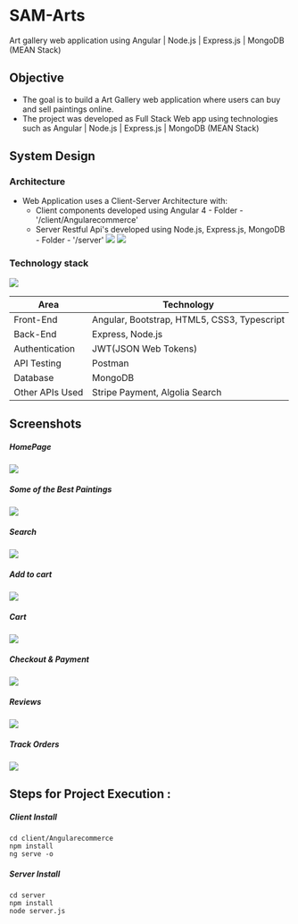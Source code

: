 # SAM-Arts
Art gallery web application using Angular | Node.js | Express.js | MongoDB   (MEAN Stack)

## Objective
* The goal is to build a Art Gallery web application where users can buy and sell paintings online.
* The project was developed as Full Stack Web app using technologies such as Angular | Node.js | Express.js | MongoDB (MEAN Stack)

## System Design
### Architecture
* Web Application uses a Client-Server Architecture with:
  * Client components developed using Angular 4 - Folder - '/client/Angularecommerce'   
  * Server Restful Api's developed using Node.js, Express.js, MongoDB - Folder - '/server'
![](/images/2.png) 
![](/images/MEAN.PNG) 
### Technology stack
![](/images/0.PNG)
<table>
<thead>
<tr>
<th>Area</th>
<th>Technology</th>
</tr>
</thead>
<tbody>
	<tr>
		<td>Front-End</td>
		<td>Angular, Bootstrap, HTML5, CSS3, Typescript</td>
	</tr>
	<tr>
		<td>Back-End</td>
		<td>Express, Node.js</td>
	</tr>
  <tr>
		<td>Authentication</td>
		<td>JWT(JSON Web Tokens)</td>
	</tr>
	<tr>
		<td>API Testing</td>
		<td>Postman</td>
	</tr>
	<tr>
		<td>Database</td>
		<td>MongoDB</td>
	</tr>
    <tr>
		<td>Other APIs Used</td>
		<td>Stripe Payment, Algolia Search</td>
	</tr>
</tbody>
</table>

## Screenshots

##### HomePage
![](/images/home.png)

##### Some of the Best Paintings
![](/images/home1.png)

##### Search
![](/images/search.png)

##### Add to cart
![](/images/addtocart.png)

##### Cart
![](/images/cart.png)

##### Checkout & Payment
![](/images/checkout.png)

##### Reviews
![](/images/reviews.png)

##### Track Orders
![](/images/myorders.png)

## Steps for Project Execution :

##### Client Install
```
cd client/Angularecommerce
npm install
ng serve -o
```
##### Server Install
```
cd server
npm install
node server.js
```

